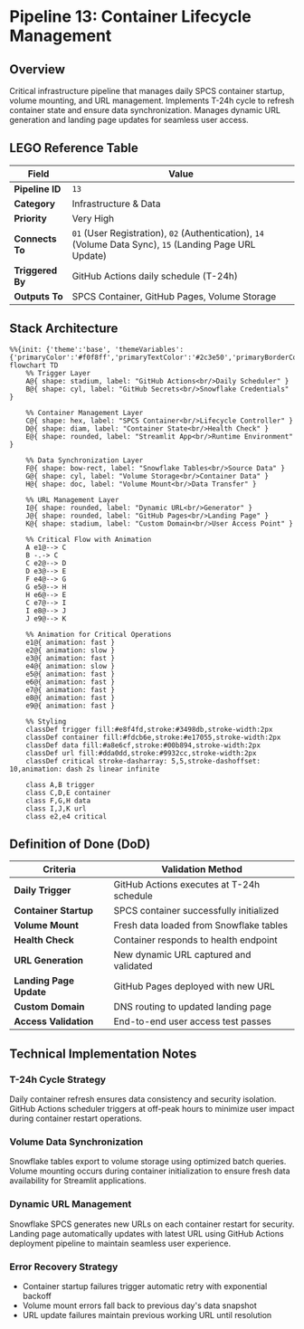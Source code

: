 # Pipeline 13: Container Lifecycle Management

## Overview
Critical infrastructure pipeline that manages daily SPCS container startup, volume mounting, and URL management. Implements T-24h cycle to refresh container state and ensure data synchronization. Manages dynamic URL generation and landing page updates for seamless user access.

## LEGO Reference Table

| **Field** | **Value** |
|-----------|-----------|
| **Pipeline ID** | `13` |
| **Category** | Infrastructure & Data |
| **Priority** | Very High |
| **Connects To** | `01` (User Registration), `02` (Authentication), `14` (Volume Data Sync), `15` (Landing Page URL Update) |
| **Triggered By** | GitHub Actions daily schedule (T-24h) |
| **Outputs To** | SPCS Container, GitHub Pages, Volume Storage |

## Stack Architecture

```mermaid
%%{init: {'theme':'base', 'themeVariables': {'primaryColor':'#f0f8ff','primaryTextColor':'#2c3e50','primaryBorderColor':'#3498db','lineColor':'#2980b9','secondaryColor':'#e8f4fd','tertiaryColor':'#d5e8f3','background':'#ffffff','mainBkg':'#f0f8ff','secondBkg':'#e1f0ff','tertiaryBkg':'#d1e7ff'}}}%%
flowchart TD
    %% Trigger Layer
    A@{ shape: stadium, label: "GitHub Actions<br/>Daily Scheduler" }
    B@{ shape: cyl, label: "GitHub Secrets<br/>Snowflake Credentials" }
    
    %% Container Management Layer
    C@{ shape: hex, label: "SPCS Container<br/>Lifecycle Controller" }
    D@{ shape: diam, label: "Container State<br/>Health Check" }
    E@{ shape: rounded, label: "Streamlit App<br/>Runtime Environment" }
    
    %% Data Synchronization Layer
    F@{ shape: bow-rect, label: "Snowflake Tables<br/>Source Data" }
    G@{ shape: cyl, label: "Volume Storage<br/>Container Data" }
    H@{ shape: doc, label: "Volume Mount<br/>Data Transfer" }
    
    %% URL Management Layer
    I@{ shape: rounded, label: "Dynamic URL<br/>Generator" }
    J@{ shape: rounded, label: "GitHub Pages<br/>Landing Page" }
    K@{ shape: stadium, label: "Custom Domain<br/>User Access Point" }
    
    %% Critical Flow with Animation
    A e1@--> C
    B -.-> C
    C e2@--> D
    D e3@--> E
    F e4@--> G
    G e5@--> H
    H e6@--> E
    C e7@--> I
    I e8@--> J
    J e9@--> K
    
    %% Animation for Critical Operations
    e1@{ animation: fast }
    e2@{ animation: slow }
    e3@{ animation: fast }
    e4@{ animation: slow }
    e5@{ animation: fast }
    e6@{ animation: fast }
    e7@{ animation: fast }
    e8@{ animation: fast }
    e9@{ animation: fast }
    
    %% Styling
    classDef trigger fill:#e8f4fd,stroke:#3498db,stroke-width:2px
    classDef container fill:#fdcb6e,stroke:#e17055,stroke-width:2px
    classDef data fill:#a8e6cf,stroke:#00b894,stroke-width:2px
    classDef url fill:#dda0dd,stroke:#9932cc,stroke-width:2px
    classDef critical stroke-dasharray: 5,5,stroke-dashoffset: 10,animation: dash 2s linear infinite
    
    class A,B trigger
    class C,D,E container
    class F,G,H data
    class I,J,K url
    class e2,e4 critical
```

## Definition of Done (DoD)

| **Criteria** | **Validation Method** |
|--------------|----------------------|
| **Daily Trigger** | GitHub Actions executes at T-24h schedule |
| **Container Startup** | SPCS container successfully initialized |
| **Volume Mount** | Fresh data loaded from Snowflake tables |
| **Health Check** | Container responds to health endpoint |
| **URL Generation** | New dynamic URL captured and validated |
| **Landing Page Update** | GitHub Pages deployed with new URL |
| **Custom Domain** | DNS routing to updated landing page |
| **Access Validation** | End-to-end user access test passes |

## Technical Implementation Notes

### T-24h Cycle Strategy
Daily container refresh ensures data consistency and security isolation. GitHub Actions scheduler triggers at off-peak hours to minimize user impact during container restart operations.

### Volume Data Synchronization
Snowflake tables export to volume storage using optimized batch queries. Volume mounting occurs during container initialization to ensure fresh data availability for Streamlit applications.

### Dynamic URL Management
Snowflake SPCS generates new URLs on each container restart for security. Landing page automatically updates with latest URL using GitHub Actions deployment pipeline to maintain seamless user experience.

### Error Recovery Strategy
- Container startup failures trigger automatic retry with exponential backoff
- Volume mount errors fall back to previous day's data snapshot
- URL update failures maintain previous working URL until resolution
